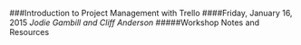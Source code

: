 ###Introduction to Project Management with Trello
####Friday, January 16, 2015
*Jodie Gambill and Cliff Anderson*
#####Workshop Notes and Resources


